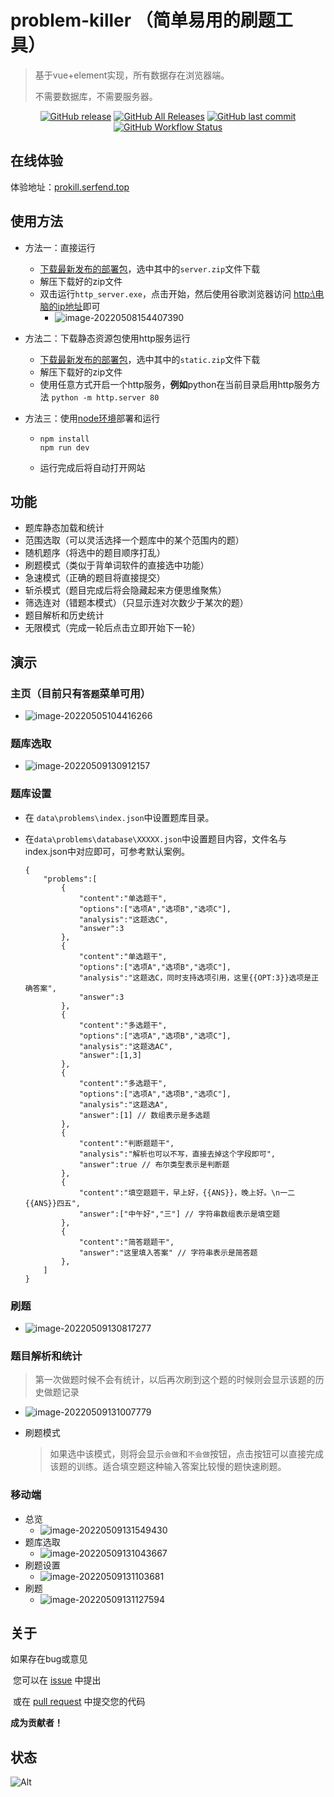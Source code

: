 # problem-killer （**简单易用的刷题工具**）

> 基于vue+element实现，所有数据存在浏览器端。
> 
> 不需要数据库，不需要服务器。

<p align="center">
<a href="https://github.com/serfend/problem-killer/releases"><img alt="GitHub release" src="https://img.shields.io/github/release/serfend/problem-killer.svg?style=flat-square" /></a>
<a href="https://github.com/serfend/problem-killer/releases"><img alt="GitHub All Releases" src="https://img.shields.io/github/downloads/serfend/problem-killer/total.svg?style=flat-square&color=%2364ff82" /></a>
<a href="https://github.com/serfend/problem-killer/commits"><img alt="GitHub last commit" src="https://img.shields.io/github/last-commit/serfend/problem-killer.svg?style=flat-square" /></a>
<a href="https://github.com/serfend/problem-killer/actions/workflows/node.js.yml"><img alt="GitHub Workflow Status" src="https://github.com/serfend/problem-killer/actions/workflows/node.js.yml/badge.svg" /></a>
</p>

## **在线体验**

体验地址：[prokill.serfend.top](http://prokill.serfend.top)

## 使用方法

- 方法一：直接运行
  
  - [下载最新发布的部署包](https://github.com/serfend/problem-killer/releases)，选中其中的`server.zip`文件下载
  - 解压下载好的zip文件
  - 双击运行`http_server.exe`，点击开始，然后使用谷歌浏览器访问 [http:\\电脑的ip地址](http://127.0.0.1)即可
    - ![image-20220508154407390](https://raw.githubusercontent.com/serfend/res.image.reference/main/image-20220508154407390.png)

- 方法二：下载静态资源包使用http服务运行
  
  - [下载最新发布的部署包](https://github.com/serfend/problem-killer/releases)，选中其中的`static.zip`文件下载
  - 解压下载好的zip文件
  - 使用任意方式开启一个http服务，**例如**python在当前目录启用http服务方法 `python -m http.server 80`

- 方法三：使用[node环境](http://nodejs.cn/)部署和运行
  
  - ```shell
    npm install
    npm run dev
    ```
  
  - 运行完成后将自动打开网站

## 功能

- 题库静态加载和统计
- 范围选取（可以灵活选择一个题库中的某个范围内的题）
- 随机题序（将选中的题目顺序打乱）
- 刷题模式（类似于背单词软件的直接选中功能）
- 急速模式（正确的题目将直接提交）
- 斩杀模式（题目完成后将会隐藏起来方便思维聚焦）
- 筛选连对（错题本模式）（只显示连对次数少于某次的题）
- 题目解析和历史统计
- 无限模式（完成一轮后点击立即开始下一轮）

## 演示

### 主页（目前只有`答题`菜单可用）

- ![image-20220505104416266](https://raw.githubusercontent.com/serfend/res.image.reference/main/image-20220505104416266.png)

### 题库选取

- ![image-20220509130912157](https://raw.githubusercontent.com/serfend/res.image.reference/main/image-20220509130912157.png)

### 题库设置

- 在 `data\problems\index.json`中设置题库目录。
- 在`data\problems\database\XXXXX.json`中设置题目内容，文件名与index.json中对应即可，可参考默认案例。
  
  ```json5
  {
      "problems":[
          {
              "content":"单选题干",
              "options":["选项A","选项B","选项C"],
              "analysis":"这题选C",
              "answer":3
          },
          {
              "content":"单选题干",
              "options":["选项A","选项B","选项C"],
              "analysis":"这题选C，同时支持选项引用，这里{{OPT:3}}选项是正确答案",
              "answer":3
          },
          {
              "content":"多选题干",
              "options":["选项A","选项B","选项C"],
              "analysis":"这题选AC",
              "answer":[1,3]
          },
          {
              "content":"多选题干",
              "options":["选项A","选项B","选项C"],
              "analysis":"这题选A",
              "answer":[1] // 数组表示是多选题
          },
          {
              "content":"判断题题干",
              "analysis":"解析也可以不写，直接去掉这个字段即可",
              "answer":true // 布尔类型表示是判断题
          },
          {
              "content":"填空题题干，早上好，{{ANS}}，晚上好。\n一二{{ANS}}四五",
              "answer":["中午好","三"] // 字符串数组表示是填空题
          },
          {
              "content":"简答题题干",
              "answer":"这里填入答案" // 字符串表示是简答题
          },
      ]
  }
  ```

### 刷题

- ![image-20220509130817277](https://raw.githubusercontent.com/serfend/res.image.reference/main/image-20220509130817277.png)

### 题目解析和统计

> 第一次做题时候不会有统计，以后再次刷到这个题的时候则会显示该题的历史做题记录

- ![image-20220509131007779](https://raw.githubusercontent.com/serfend/res.image.reference/main/image-20220509131007779.png)

- 刷题模式
  
  > 如果选中该模式，则将会显示`会做`和`不会做`按钮，点击按钮可以直接完成该题的训练。适合填空题这种输入答案比较慢的题快速刷题。

### 移动端

- 总览
  - ![image-20220509131549430](https://raw.githubusercontent.com/serfend/res.image.reference/main/image-20220509131549430.png)
- 题库选取
  - ![image-20220509131043667](https://raw.githubusercontent.com/serfend/res.image.reference/main/image-20220509131043667.png)
- 刷题设置
  - ![image-20220509131103681](https://raw.githubusercontent.com/serfend/res.image.reference/main/image-20220509131103681.png)
- 刷题
  - ![image-20220509131127594](https://raw.githubusercontent.com/serfend/res.image.reference/main/image-20220509131127594.png)

## 关于

如果存在bug或意见

​    您可以在 [issue](https://github.com/serfend/problem-killer/issues) 中提出

​    或在 [pull request](https://github.com/serfend/problem-killer/pulls) 中提交您的代码

**成为贡献者！**

## 状态

![Alt](https://repobeats.axiom.co/api/embed/63b53df1ed2f24fae0e0a5ba87f10a785cbd5e27.svg "Repobeats analytics image")
